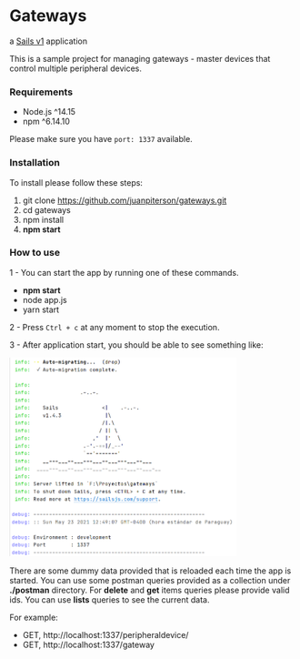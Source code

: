 # Gateways

a [Sails v1](https://sailsjs.com) application

This is a sample project for managing gateways - master devices that control multiple peripheral
devices.

### Requirements
+ Node.js ^14.15
+ npm ^6.14.10

Please make sure you have `port: 1337` available.

### Installation
To install please follow these steps:

1. git clone https://github.com/juanpiterson/gateways.git
2. cd gateways
3. npm install
4. **npm start**

### How to use
1 - You can start the app by running one of these commands.

* **npm start**
* node app.js
* yarn start

2 - Press `Ctrl + c` at any moment to stop the execution.

3 - After application start, you should be able to see something like:

<img src="https://github.com/juanpiterson/gateways/blob/master/doc/img/app-lifted.png" width="400">

There are some dummy data provided that is reloaded each time the app is started.
You can use some postman queries provided as a collection under **./postman** directory.
For **delete** and **get** items queries please provide valid ids. You can use **lists** queries to see the current data.

For example:

* GET, http://localhost:1337/peripheraldevice/
* GET, http://localhost:1337/gateway
